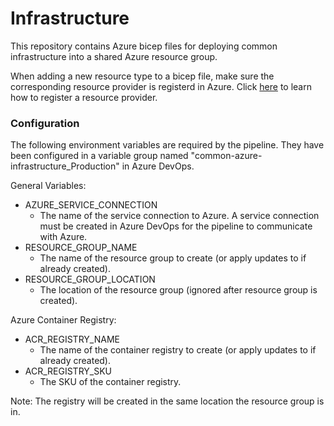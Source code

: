 # Infrastructure 
This repository contains Azure bicep files for deploying common infrastructure into a shared Azure resource group.

When adding a new resource type to a bicep file, make sure the corresponding resource provider is registerd in Azure.
Click [here](https://learn.microsoft.com/en-us/azure/azure-resource-manager/troubleshooting/error-register-resource-provider?tabs=azure-portal) to learn how to register a resource provider.

### Configuration
The following environment variables are required by the pipeline. They have been configured in a variable group named
"common-azure-infrastructure_Production" in Azure DevOps.

General Variables:
* AZURE_SERVICE_CONNECTION
  * The name of the service connection to Azure. A service connection must be created in Azure DevOps
  for the pipeline to communicate with Azure.
* RESOURCE_GROUP_NAME
  * The name of the resource group to create (or apply updates to if already created).
* RESOURCE_GROUP_LOCATION
  * The location of the resource group (ignored after resource group is created).

Azure Container Registry:
* ACR_REGISTRY_NAME
  * The name of the container registry to create (or apply updates to if already created).
* ACR_REGISTRY_SKU
  * The SKU of the container registry.

Note: The registry will be created in the same location the resource group is in.